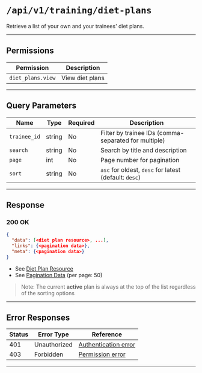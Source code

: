 # `/api/v1/training/diet-plans`

Retrieve a list of your own and your trainees' diet plans.


---

## Permissions
| Permission        | Description                |
|-------------------|----------------------------|
| `diet_plans.view` | View diet plans            |

---

## Query Parameters
| Name         | Type    | Required | Description                                                      |
|--------------|---------|----------|------------------------------------------------------------------|
| `trainee_id` | string  | No       | Filter by trainee IDs (comma-separated for multiple)             |
| `search`     | string  | No       | Search by title and description                                  |
| `page`       | int     | No       | Page number for pagination                                       |
| `sort`       | string  | No       | `asc` for oldest, `desc` for latest (default: `desc`)            |

---

## Response

### 200 OK
```json
{
  "data": [<diet plan resource>, ...],
  "links": {<pagination data>},
  "meta": {<pagination data>}
}
```
- See [Diet Plan Resource](diet_plan_resource.md)
- See [Pagination Data](../../_globals/pagination-data.md) (per page: 50)

> Note: The current **active** plan is always at the top of the list regardless of the sorting options

---

## Error Responses
| Status | Error Type         | Reference                                                      |
|--------|--------------------|----------------------------------------------------------------|
| 401    | Unauthorized       | [Authentication error](../../_globals/authentication-errors.md) |
| 403    | Forbidden          | [Permission error](../../_globals/permission-errors.md)         |

---
